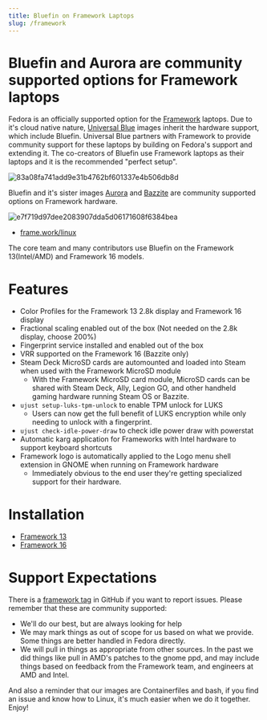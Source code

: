 ```yaml
---
title: Bluefin on Framework Laptops
slug: /framework
---
```


# Bluefin and Aurora are community supported options for Framework laptops

Fedora is an officially supported option for the [Framework](https://frame.work) laptops. Due to it's cloud native nature, [Universal Blue](https://universal-blue.org/) images inherit the hardware support, which include Bluefin. Universal Blue partners with Framework to provide community support for these laptops by building on Fedora's support and extending it. The co-creators of Bluefin use Framework laptops as their laptops and it is the recommended "perfect setup".

![83a08fa741add9e31b4762bf601337e4b506db8d](https://github.com/user-attachments/assets/3dd48f0f-f839-47ca-96f3-8e230e11e47e)

Bluefin and it's sister images [Aurora](https://getaurora.dev) and [Bazzite](https://bazzite.gg) are community supported options on Framework hardware.

![e7f719d97dee2083907dda5d06171608f6384bea](https://github.com/user-attachments/assets/3091108c-3228-400c-883d-16d6b734b47d)

- [frame.work/linux](https://frame.work/linux)

The core team and many contributors use Bluefin on the Framework 13(Intel/AMD) and Framework 16 models.

# Features

- Color Profiles for the Framework 13 2.8k display and Framework 16 display
- Fractional scaling enabled out of the box (Not needed on the 2.8k display, choose 200%)
- Fingerprint service installed and enabled out of the box
- VRR supported on the Framework 16 (Bazzite only)
- Steam Deck MicroSD cards are automounted and loaded into Steam when used with the Framework MicroSD module
  - With the Framework MicroSD card module, MicroSD cards can be shared with Steam Deck, Ally, Legion GO, and other handheld gaming hardware running Steam OS or Bazzite.
- `ujust setup-luks-tpm-unlock` to enable TPM unlock for LUKS
  - Users can now get the full benefit of LUKS encryption while only needing to unlock with a fingerprint.
- `ujust check-idle-power-draw` to check idle power draw with powerstat
- Automatic karg application for Frameworks with Intel hardware to support keyboard shortcuts
- Framework logo is automatically applied to the Logo menu shell extension in GNOME when running on Framework hardware
  - Immediately obvious to the end user they're getting specialized support for their hardware.

# Installation

- [Framework 13](/framework-13)
- [Framework 16](/framework-16)

# Support Expectations

There is a [framework tag](https://github.com/ublue-os/bluefin/issues?q=is%3Aissue+is%3Aopen+label%3Aframework) in GitHub if you want to report issues. Please remember that these are community supported:

- We'll do our best, but are always looking for help
- We may mark things as out of scope for us based on what we provide. Some things are better handled in Fedora directly.
- We will pull in things as appropriate from other sources. In the past we did things like pull in AMD's patches to the gnome ppd, and may include things based on feedback from the Framework team, and engineers at AMD and Intel.

And also a reminder that our images are Containerfiles and bash, if you find an issue and know how to Linux, it's much easier when we do it together. Enjoy!
